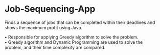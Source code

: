 # Job-Sequencing-App
Finds a sequence of jobs that can be completed within their deadlines and shows the maximum profit using Java.

• Responsible for applying Greedy algorithm to solve the problem.<br />
• Greedy algorithm and Dynamic Programming are used to solve the problem, and their time complexity are compared.

